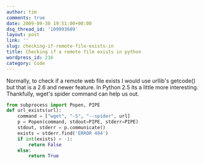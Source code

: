 ```yaml
---
author: tim
comments: true
date: 2009-09-30 19:51:00+00:00
dsq_thread_id: '109993689'
layout: post
link: ''
slug: checking-if-remote-file-exists-in
title: Checking if a remote file exists in python
wordpress_id: 216
category: Code
---
```


Normally, to check if a remote web file exists I would use urllib's getcode()
but that is a 2.6 and newer feature.  In Python 2.5 its a little more
interesting.  Thankfully, wget's spider command can help us out.  
  
  
```python
from subprocess import Popen, PIPE
def url_exists(url):
    command = ["wget", "-S", "--spider", url]
    p = Popen(command, stdout=PIPE, stderr=PIPE)
    stdout, stderr = p.communicate()
    exists = stderr.find('ERROR 404')
    if int(exists) > -1:
        return False
    else:
        return True
```